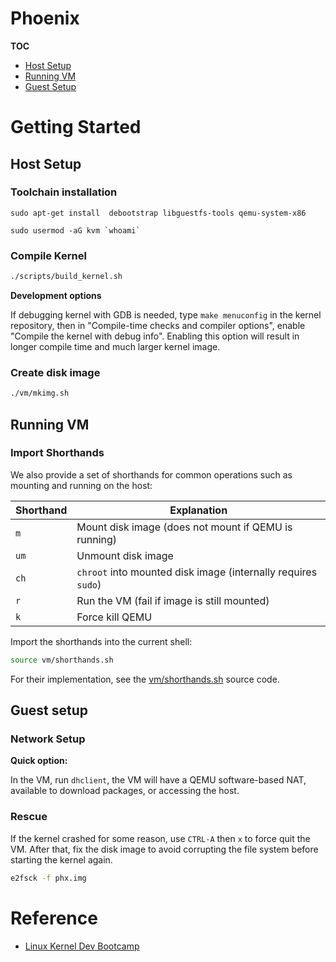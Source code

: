 # Phoenix

**TOC**
- [Host Setup](#hots-setup)
- [Running VM](#running-vm)
- [Guest Setup](#guest-setup)

# Getting Started

## Host Setup

### Toolchain installation

```
sudo apt-get install  debootstrap libguestfs-tools qemu-system-x86

sudo usermod -aG kvm `whoami`
```

### Compile Kernel

```bash
./scripts/build_kernel.sh
```

**Development options**

If debugging kernel with GDB is needed, type `make menuconfig` in the kernel repository, then in "Compile-time checks and compiler options", enable "Compile the kernel with debug info". Enabling this option will result in longer compile time and much larger kernel image.


### Create disk image

```bash
./vm/mkimg.sh
```

## Running VM

### Import Shorthands

We also provide a set of shorthands for common operations such as mounting and running on the host:

| Shorthand | Explanation |
| ---- | ---- |
| `m`  | Mount disk image (does not mount if QEMU is running) |
| `um` | Unmount disk image |
| `ch` | `chroot` into mounted disk image (internally requires `sudo`) |
| `r`  | Run the VM (fail if image is still mounted) |
| `k`  | Force kill QEMU |

Import the shorthands into the current shell:
```bash
source vm/shorthands.sh
```

For their implementation, see the [vm/shorthands.sh](vm/shorthands.sh) source code.

## Guest setup

### Network Setup

**Quick option:**

In the VM, run `dhclient`, the VM will have a QEMU software-based NAT, available to download packages, or accessing the host.

### Rescue

If the kernel crashed for some reason, use `CTRL-A` then `x` to force quit the VM. After that, fix the disk image to avoid corrupting the file system before starting the kernel again.

```bash
e2fsck -f phx.img
```

# Reference

- [Linux Kernel Dev Bootcamp](https://github.com/OrderLab/linux-dev-bootcamp/wiki)
